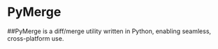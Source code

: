 # PyMerge
##PyMerge is a diff/merge utility written in Python, enabling seamless, cross-platform use.